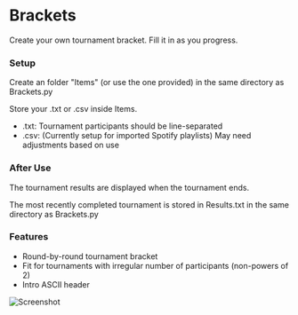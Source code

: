 # Brackets
Create your own tournament bracket. Fill it in as you progress.

### Setup
Create an folder "Items" (or use the one provided) in the same directory as Brackets.py

Store your .txt or .csv inside Items.

* .txt: Tournament participants should be line-separated
* .csv: (Currently setup for imported Spotify playlists) May need adjustments based on use

### After Use
The tournament results are displayed when the tournament ends.

The most recently completed tournament is stored in Results.txt in the same directory as Brackets.py

### Features
* Round-by-round tournament bracket
* Fit for tournaments with irregular number of participants (non-powers of 2)
* Intro ASCII header

![Screenshot](https://i.imgur.com/sBPv1Ve.png)
